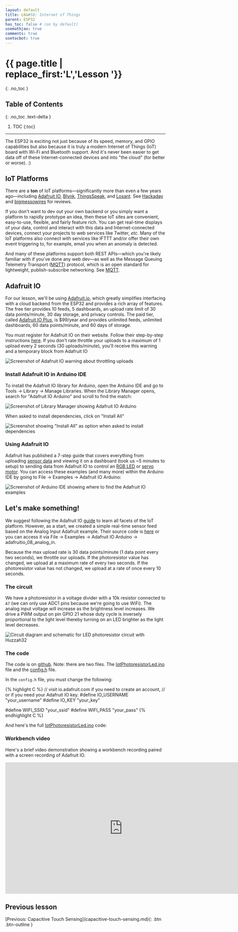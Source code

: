 ```yaml
---
layout: default
title: L6&#58; Internet of Things
parent: ESP32
has_toc: false # (on by default)
usemathjax: true
comments: true
usetocbot: true
---
```

# {{ page.title | replace_first:'L','Lesson '}}
{: .no_toc }

## Table of Contents
{: .no_toc .text-delta }

1. TOC
{:toc}
---

The ESP32 is exciting not just because of its speed, memory, and GPIO capabilities but also because it is truly a modern Internet of Things (IoT) board with Wi-Fi and Bluetooth support. And it's never been easier to get data off of these Internet-connected devices and into "the cloud" (for better or worse). :)

## IoT Platforms

There are a **ton** of IoT platforms—significantly more than even a few years ago—including [Adafruit IO](https://learn.adafruit.com/welcome-to-adafruit-io), [Blynk](https://blynk.io/), [ThingsSpeak](https://thingspeak.com/), and [Losant](https://www.losant.com/). See [Hackaday](https://hackaday.com/2017/10/31/review-iot-data-logging-services-with-mqtt/) and [bigmessowires](https://www.bigmessowires.com/2017/06/29/esp8266-freeboard-io-blynk-and-iot/) for reviews.

If you don't want to dev out your own backend or you simply want a platform to rapidly prototype an idea, then these IoT sites are convenient, easy-to-use, flexible, and fairly feature rich. You can get real-time displays of your data, control and interact with this data and Internet-connected devices, connect your projects to web services like Twitter, *etc.* Many of the IoT platforms also connect with services like IFTTT and/or offer their own event triggering to, for example, email you when an anomaly is detected.

And many of these platforms support both REST APIs—which you're likely familiar with if you've done any web dev—as well as the Message Queuing Telemetry Transport ([MQTT](https://en.wikipedia.org/wiki/MQTT)) protocol, which is an open standard for lightweight, publish-subscribe networking. See [MQTT](http://mqtt.org/).

## Adafruit IO

For our lesson, we'll be using [Adafruit.io](https://learn.adafruit.com/welcome-to-adafruit-io), which greatly simplifies interfacing with a cloud backend from the ESP32 and provides a rich array of features. The free tier provides 10 feeds, 5 dashboards, an upload rate limit of 30 data points/minute, 30 day storage, and privacy controls. The paid tier, called [Adafruit IO Plus,](https://io.adafruit.com/plus) is $99/year and provides unlimited feeds, unlimited dashboards, 60 data points/minute, and 60 days of storage.

You must register for Adafruit IO on their website. Follow their step-by-step instructions [here](https://learn.adafruit.com/welcome-to-adafruit-io/overview). If you don't rate throttle your uploads to a maximum of 1 upload every 2 seconds (30 uploads/minute), you'll receive this warning and a temporary block from Adafruit IO

![Screenshot of Adafruit IO warning about throttling uploads](assets/images/AdafruitIO_TemporaryBlockWarning.png)

### Install Adafruit IO in Arduino IDE

To install the Adafruit IO library for Arduino, open the Arduino IDE and go to Tools -> Library -> Manage Libraries. When the Library Manager opens, search for "Adafruit IO Arduino" and scroll to find the match:

![Screenshot of Library Manager showing Adafruit IO Arduino](assets/images/ArduinoIDE_InstallAdafruitIOLibrary.png)

When asked to install dependencies, click on "Install All"

![Screenshot showing "Install All" as option when asked to install dependencies](assets/images/ArduinoIDE_InstallAllAdafruitIODependencies.png)

### Using Adafruit IO

Adafruit has published a 7-step guide that covers everything from uploading [sensor data](https://learn.adafruit.com/adafruit-io-basics-analog-input) and viewing it on a dashboard (took us ~5 minutes to setup) to sending data from Adafruit IO to control an [RGB LED](https://learn.adafruit.com/adafruit-io-basics-color) or [servo motor](https://learn.adafruit.com/adafruit-io-basics-servo). You can access these examples (and many more) within the Arduino IDE by going to File -> Examples -> Adafruit IO Arduino:

![Screenshot of Arduino IDE showing where to find the Adafruit IO examples](assets/images/ArduinoIDE_ScreenshotOfAdafruitIOExamples.png)

## Let's make something!

We suggest following the Adafruit IO [guide](https://learn.adafruit.com/adafruit-io-basics-analog-input) to learn all facets of the IoT platform. However, as a start, we created a simple real-time sensor feed based on the Analog Input Adafruit example. Their source code is [here](https://github.com/adafruit/Adafruit_IO_Arduino/tree/master/examples/adafruitio_08_analog_in) or you can access it via File -> Examples -> Adafruit IO Arduino -> adafruitio_08_analog_in.

Because the max upload rate is 30 data points/minute (1 data point every two seconds), we throttle our uploads. If the photoresistor value has changed, we upload at a maximum rate of every two seconds. If the photoresistor value has not changed, we upload at a rate of once every 10 seconds.

### The circuit

We have a photoresistor in a voltage divider with a 10k resistor connected to `A7` (we can only use ADC1 pins because we're going to use WiFi). The analog input voltage will increase as the brightness level increases. We drive a PWM output on pin GPIO 21 whose duty cycle is inversely proportional to the light level thereby turning on an LED brighter as the light level decreases.

![Circuit diagram and schematic for LED photoresistor circuit with Huzzah32](assets/images/Huzzah32_Photoresistor_CircuitDiagramAndSchematic_Fritzing.png)

### The code

<!-- https://github.com/makeabilitylab/arduino/blob/master/ESP32/WiFi/IoTPhotoresistorLed/IoTPhotoresistorLed.ino -->

The code is on [github](https://github.com/makeabilitylab/arduino/tree/master/ESP32/WiFi/IoTPhotoresistorLed). Note: there are two files. The [IotPhotoresistorLed.ino](https://github.com/makeabilitylab/arduino/blob/master/ESP32/WiFi/IoTPhotoresistorLed/IoTPhotoresistorLed.ino) file and the [config.h](https://github.com/makeabilitylab/arduino/blob/master/ESP32/WiFi/IoTPhotoresistorLed/config.h) file. 

In the `config.h` file, you must change the following:

{% highlight C %}
// visit io.adafruit.com if you need to create an account,
// or if you need your Adafruit IO key.
#define IO_USERNAME "your_username"
#define IO_KEY "your_key"

#define WIFI_SSID "your_ssid"
#define WIFI_PASS "your_pass"
{% endhighlight C %}

And here's the full [IotPhotoresistorLed.ino](https://github.com/makeabilitylab/arduino/blob/master/ESP32/WiFi/IoTPhotoresistorLed/IoTPhotoresistorLed.ino) code:

<script src="https://gist-it.appspot.com/https://github.com/makeabilitylab/arduino/blob/master/ESP32/WiFi/IoTPhotoresistorLed/IoTPhotoresistorLed.ino ?footer=minimal"></script>

### Workbench video

Here's a brief video demonstration showing a workbench recording paired with a screen recording of Adafruit IO.

<iframe width="736" height="414" src="https://www.youtube.com/embed/DgCFUHGSKSM" frameborder="0" allow="accelerometer; autoplay; encrypted-media; gyroscope; picture-in-picture" allowfullscreen></iframe>

## Previous lesson

<span class="fs-6">
[Previous: Capacitive Touch Sensing](capacitive-touch-sensing.md){: .btn .btn-outline }
</span>